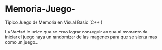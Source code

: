 # Memoria-Juego-
Tipico Juego de Memoria en Visual Basic (C++
)

La Verdad lo unico que no creo lograr conseguir es que al momento de iniciar el juego haya un randomizer de las imagenes para que se sienta mas como un juego...
